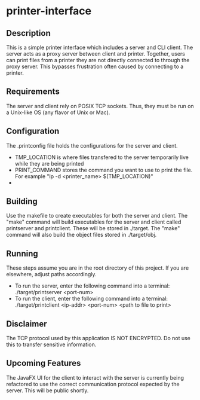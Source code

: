 # printer-interface

## Description
This is a simple printer interface which includes a server and CLI client. The server acts as a proxy server between client and printer. Together, users can print files from a printer they are not directly connected to through the proxy server. This bypasses frustration often caused by connecting to a printer.

## Requirements
The server and client rely on POSIX TCP sockets. Thus, they must be run on a Unix-like OS (any flavor of Unix or Mac).

## Configuration
The .printconfig file holds the configurations for the server and client.
- TMP_LOCATION is where files transfered to the server temporarily live while they are being printed
- PRINT_COMMAND stores the command you want to use to print the file. For example "lp -d \<printer_name\> $(TMP_LOCATION)"
- 
## Building
Use the makefile to create executables for both the server and client. The "make" command will build executables for the server and client called printserver and printclient. These will be stored in ./target. The "make" command will also build the object files stored in ./target/obj.

## Running
These steps assume you are in the root directory of this project. If you are elsewhere, adjust paths accordingly.
- To run the server, enter the following command into a terminal: ./target/printserver \<port-num\>
- To run the client, enter the following command into a terminal: ./target/printclient \<ip-addr\> \<port-num\> \<path to file to print\>

## Disclaimer
The TCP protocol used by this application IS NOT ENCRYPTED. Do not use this to transfer sensitive information.

## Upcoming Features
The JavaFX UI for the client to interact with the server is currently being refactored to use the correct communication protocol expected by the server. This will be public shortly.
